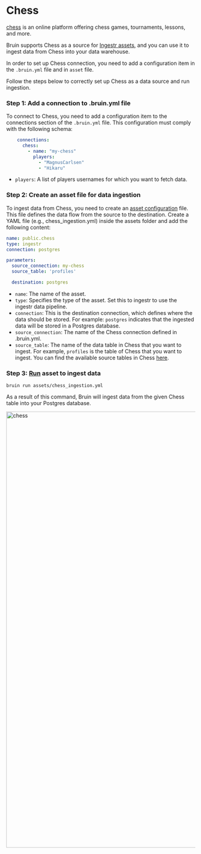 # Chess
[chess](https://www.chess.com/) is an online platform offering chess games, tournaments, lessons, and more.

Bruin supports Chess as a source for [Ingestr assets](/assets/ingestr), and you can use it to ingest data from Chess into your data warehouse.

In order to set up Chess connection, you need to add a configuration item in the `.bruin.yml` file and in `asset` file.

Follow the steps below to correctly set up Chess as a data source and run ingestion.

### Step 1: Add a connection to .bruin.yml file

To connect to Chess, you need to add a configuration item to the connections section of the `.bruin.yml` file. This configuration must comply with the following schema:

```yaml
    connections:
      chess:
        - name: "my-chess"
          players:
            - "MagnusCarlsen"
            - "Hikaru"
```
- `players`: A list of players usernames for which you want to fetch data.

### Step 2: Create an asset file for data ingestion

To ingest data from Chess, you need to create an [asset configuration](/assets/ingestr#asset-structure) file. This file defines the data flow from the source to the destination. Create a YAML file (e.g., chess_ingestion.yml) inside the assets folder and add the following content:

```yaml
name: public.chess
type: ingestr
connection: postgres

parameters:
  source_connection: my-chess
  source_table: 'profiles'

  destination: postgres
```

- `name`: The name of the asset.
- `type`: Specifies the type of the asset. Set this to ingestr to use the ingestr data pipeline.
- `connection`: This is the destination connection, which defines where the data should be stored. For example: `postgres` indicates that the ingested data will be stored in a Postgres database.
- `source_connection`: The name of the Chess connection defined in .bruin.yml.
- `source_table`: The name of the data table in Chess that you want to ingest. For example, `profiles` is the table of Chess that you want to ingest. You can find the available source tables in Chess [here](https://bruin-data.github.io/ingestr/supported-sources/chess.html#tables).

### Step 3: [Run](/commands/run) asset to ingest data
```
bruin run assets/chess_ingestion.yml
```
As a result of this command, Bruin will ingest data from the given Chess table into your Postgres database.

<img width="1161" alt="chess" src="https://github.com/user-attachments/assets/12418c5b-5483-46fb-9bb3-998e112d8030">
